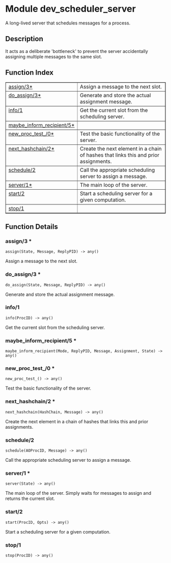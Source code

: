 

# Module dev_scheduler_server #

A long-lived server that schedules messages for a process.

<a name="description"></a>

## Description ##
It acts as a deliberate 'bottleneck' to prevent the server accidentally
assigning multiple messages to the same slot.<a name="index"></a>

## Function Index ##


<table width="100%" border="1" cellspacing="0" cellpadding="2" summary="function index"><tr><td valign="top"><a href="#assign-3">assign/3*</a></td><td>Assign a message to the next slot.</td></tr><tr><td valign="top"><a href="#do_assign-3">do_assign/3*</a></td><td>Generate and store the actual assignment message.</td></tr><tr><td valign="top"><a href="#info-1">info/1</a></td><td>Get the current slot from the scheduling server.</td></tr><tr><td valign="top"><a href="#maybe_inform_recipient-5">maybe_inform_recipient/5*</a></td><td></td></tr><tr><td valign="top"><a href="#new_proc_test_-0">new_proc_test_/0*</a></td><td>Test the basic functionality of the server.</td></tr><tr><td valign="top"><a href="#next_hashchain-2">next_hashchain/2*</a></td><td>Create the next element in a chain of hashes that links this and prior
assignments.</td></tr><tr><td valign="top"><a href="#schedule-2">schedule/2</a></td><td>Call the appropriate scheduling server to assign a message.</td></tr><tr><td valign="top"><a href="#server-1">server/1*</a></td><td>The main loop of the server.</td></tr><tr><td valign="top"><a href="#start-2">start/2</a></td><td>Start a scheduling server for a given computation.</td></tr><tr><td valign="top"><a href="#stop-1">stop/1</a></td><td></td></tr></table>


<a name="functions"></a>

## Function Details ##

<a name="assign-3"></a>

### assign/3 * ###

`assign(State, Message, ReplyPID) -> any()`

Assign a message to the next slot.

<a name="do_assign-3"></a>

### do_assign/3 * ###

`do_assign(State, Message, ReplyPID) -> any()`

Generate and store the actual assignment message.

<a name="info-1"></a>

### info/1 ###

`info(ProcID) -> any()`

Get the current slot from the scheduling server.

<a name="maybe_inform_recipient-5"></a>

### maybe_inform_recipient/5 * ###

`maybe_inform_recipient(Mode, ReplyPID, Message, Assignment, State) -> any()`

<a name="new_proc_test_-0"></a>

### new_proc_test_/0 * ###

`new_proc_test_() -> any()`

Test the basic functionality of the server.

<a name="next_hashchain-2"></a>

### next_hashchain/2 * ###

`next_hashchain(HashChain, Message) -> any()`

Create the next element in a chain of hashes that links this and prior
assignments.

<a name="schedule-2"></a>

### schedule/2 ###

`schedule(AOProcID, Message) -> any()`

Call the appropriate scheduling server to assign a message.

<a name="server-1"></a>

### server/1 * ###

`server(State) -> any()`

The main loop of the server. Simply waits for messages to assign and
returns the current slot.

<a name="start-2"></a>

### start/2 ###

`start(ProcID, Opts) -> any()`

Start a scheduling server for a given computation.

<a name="stop-1"></a>

### stop/1 ###

`stop(ProcID) -> any()`

